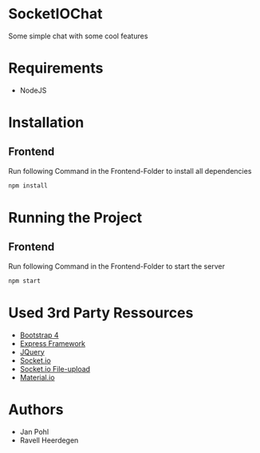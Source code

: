 # SocketIOChat
Some simple chat with some cool features

# Requirements
 - NodeJS

# Installation
## Frontend
Run following Command in the Frontend-Folder to install all dependencies
```bash
npm install
```

# Running the Project

## Frontend
Run following Command in the Frontend-Folder to start the server
```bash
npm start
```

# Used 3rd Party Ressources
- [Bootstrap 4](https://getbootstrap.com/)
- [Express Framework](https://expressjs.com/)
- [JQuery](https://jquery.com/)
- [Socket.io](https://socket.io/)
- [Socket.io File-upload](https://www.npmjs.com/package/socketio-file-upload)
- [Material.io](https://material.io/tools/icons/?style=baseline)

# Authors
- Jan Pohl
- Ravell Heerdegen

